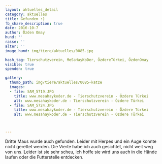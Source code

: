 ```yaml
---
layout: aktuelles_detail
category: aktuelles
title: Gefunden :)
fb_share_description: true
date: 2016-10-7
author: Özden Omay
hund: ''
rasse: ''
alter: ''
image_hund: img/tiere/aktuelles/0085.jpg

hash_tag: Tierschutzverein, MeSaHayKoDer, ÖzdereTürkei, ÖzdenOmay
visible: true
spenden: true

gallery:
  thumb_path: img/tiere/aktuelles/0085-katze
  images:
  - file: SAM_5719.JPG
    title: www.mesahaykoder.de - Tierschutzverein - Özdere Türkei
    alt: www.mesahaykoder.de - Tierschutzverein - Özdere Türkei
  - file: SAM_5724.JPG
    title: www.mesahaykoder.de - Tierschutzverein - Özdere Türkei
    alt: www.mesahaykoder.de - Tierschutzverein - Özdere Türkei



---
```


Dritte Maus wurde auch gefunden. Leider mit Herpes und ein Auge konnte nicht gerettet werden.
Die Vierte habe ich auch gesichtet, nicht weit weg von uns. Leider ist sie sehr scheu, ich hoffe sie wird uns auch in die Hände laufen oder die Futterstelle entdecken.